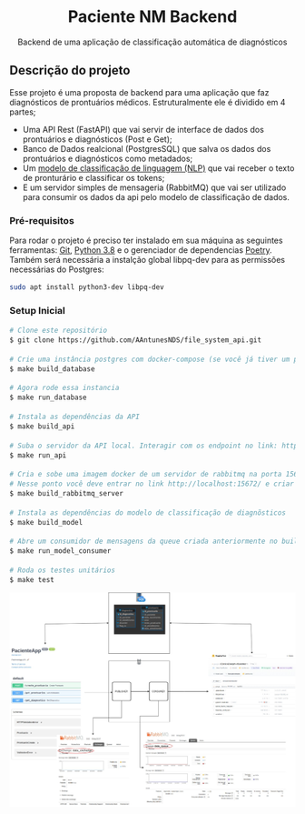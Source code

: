 <h1 align="center">Paciente NM Backend</h1>

<p align="center">Backend de uma aplicação de classificação automática de diagnósticos</p>

## Descrição do projeto

Esse projeto é uma proposta de backend para uma aplicação que faz diagnósticos de prontuários médicos. 
Estruturalmente ele é dividido em 4 partes; 
- Uma API Rest (FastAPI) que vai servir de interface de dados dos prontuários e diagnósticos (Post e Get);
- Banco de Dados realcional (PostgresSQL) que salva os dados dos prontuários e diagnósticos como metadados;
- Um [modelo de classificação de linguagem (NLP)](https://huggingface.co/pucpr/clinicalnerpt-disorder/tree/main) que vai receber o texto de pronturário e classificar os tokens;
- E um servidor simples de mensageria (RabbitMQ) que vai ser utilizado para consumir os dados da api pelo modelo de classificação de dados.


### Pré-requisitos

Para rodar o projeto é preciso ter instalado em sua máquina as seguintes ferramentas:
[Git](https://git-scm.com), [Python 3.8](https://www.python.org/downloads/release/python-380/) e o gerenciador de dependencias [Poetry](https://python-poetry.org/). 
Também será necessária a instalção global libpq-dev para as permissões necessárias do Postgres:

```bash
sudo apt install python3-dev libpq-dev
```

### Setup Inicial

```bash
# Clone este repositório
$ git clone https://github.com/AAntunesNDS/file_system_api.git

# Crie uma instância postgres com docker-compose (se você já tiver um postgres na porta 5432 pode dar conflito. Se certifique que não tem)
$ make build_database

# Agora rode essa instancia
$ make run_database

# Instala as dependências da API 
$ make build_api

# Suba o servidor da API local. Interagir com os endpoint no link: http://localhost:8000/docs
$ make run_api

# Cria e sobe uma imagem docker de um servidor de rabbitmq na porta 15672.]
# Nesse ponto você deve entrar no link http://localhost:15672/ e criar uma exchange e uma queue chamadas data_exchange, data_queue
$ make build_rabbitmq_server

# Instala as dependências do modelo de classificação de diagnõsticos
$ make build_model

# Abre um consumidor de mensagens da queue criada anteriormente no build_rabbitmq_server
$ make run_model_consumer

# Roda os testes unitários
$ make test

```


![alt text](https://github.com/AAntunesNDS/paciente-nm-api/blob/main/documentation/arquitetura_desafio_neuralmed.jpg)